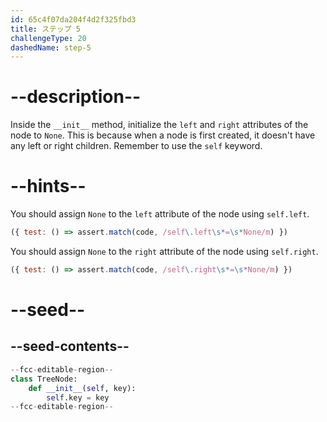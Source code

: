 ```yaml
---
id: 65c4f07da204f4d2f325fbd3
title: ステップ 5
challengeType: 20
dashedName: step-5
---
```


# --description--

Inside the `__init__` method, initialize the `left` and `right` attributes of the node to `None`. This is because when a node is first created, it doesn't have any left or right children. Remember to use the `self` keyword.

# --hints--

You should assign `None` to the `left` attribute of the node using `self.left`.

```js
({ test: () => assert.match(code, /self\.left\s*=\s*None/m) })
```

You should assign `None` to the `right` attribute of the node using `self.right`.

```js
({ test: () => assert.match(code, /self\.right\s*=\s*None/m) })
```

# --seed--

## --seed-contents--

```py
--fcc-editable-region--
class TreeNode:    
    def __init__(self, key):
        self.key = key
--fcc-editable-region--
```
